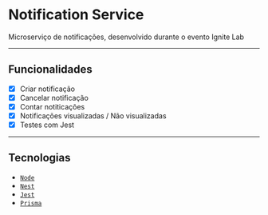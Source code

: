 # Notification Service 

Microserviço de notificações, desenvolvido durante o evento Ignite Lab <br/>

---

## Funcionalidades

- [x] Criar notificação
- [x] Cancelar notificação
- [x] Contar notiticações
- [x] Notificações visualizadas / Não visualizadas
- [x] Testes com Jest

---

## Tecnologias

- [`Node`](https://nodejs.org/en/)
- [`Nest`](https://nestjs.com/)
- [`Jest`](https://jestjs.io/pt-BR/)
- [`Prisma`](https://www.prisma.io/)